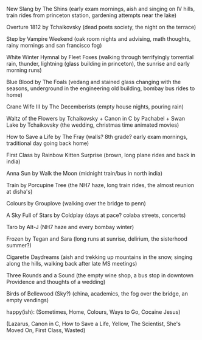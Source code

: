 New Slang by The Shins (early exam mornings, aish and singing on IV hills, train rides from princeton station, gardening attempts near the lake)

Overture 1812 by Tchaikovsky (dead poets society, the night on the terrace)

Step by Vampire Weekend (oak room nights and advising, math thoughts, rainy mornings and san francisco fog)

White Winter Hymnal by Fleet Foxes (walking through terrifyingly torrential rain, thunder, lightning (glass building in princeton), the sunrise and early morning runs)

Blue Blood by The Foals (vedang and stained glass changing with the seasons, underground in the engineering old building, bombay bus rides to home)

Crane Wife III by The Decemberists (empty house nights, pouring rain)

Waltz of the Flowers by Tchaikovsky + Canon in C by Pachabel + Swan Lake by Tchaikovsky (the wedding, christmas time animated movies)

How to Save a Life by The Fray (walls? 8th grade? early exam mornings, traditional day going back home)

First Class by Rainbow Kitten Surprise (brown, long plane rides and back in india)

Anna Sun by Walk the Moon (midnight train/bus in north india)

Train by Porcupine Tree (the NH7 haze, long train rides, the almost reunion at disha's)

Colours by Grouplove (walking over the bridge to penn)

A Sky Full of Stars by Coldplay (days at pace? colaba streets, concerts)

Taro by Alt-J (NH7 haze and every bombay winter)

Frozen by Tegan and Sara (long runs at sunrise, delirium, the sisterhood summer?)

Cigarette Daydreams (aish and trekking up mountains in the snow, singing along the hills, walking back after late MS meetings)

Three Rounds and a Sound (the empty wine shop, a bus stop in downtown Providence and thoughts of a wedding)

Birds of Bellewood (Sky?) (china, academics, the fog over the bridge, an empty vendings)

happy(ish): (Sometimes, Home, Colours, Ways to Go, Cocaine Jesus)

(Lazarus, Canon in C, How to Save a Life, Yellow, The Scientist, She's Moved On, First Class, Wasted)






